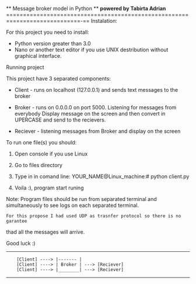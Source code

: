 **               Message broker model in Python                               **
**powered by Tabirta Adrian** 
============================================================================-==
Instalation: 

For this project you need to install:
 - Python version greater than 3.0 
 - Nano or another text editor if you use UNIX destribution without 
   graphical interface. 

Running project

This project have 3 separated components:

* Client - runs on localhost (127.0.0.1) and sends text messages to the broker  

* Broker - runs on 0.0.0.0 on port 5000. Listening for messages from everybody
	   Display message on the screen and then convert in UPERCASE and
	   send to the recievers.

* Reciever - listening messages from Broker and display on the screen

To run one file(s) you should: 

1. Open console if you use Linux

2. Go to files directory

3. Type in in comand line: YOUR_NAME@Linux_machine:# python client.py

4. Voila :), program start runing

Note: 
	Program files should be run from separated terminal and simultaneously
to see logs on each separated terminal.

	For this propose I had used UDP as trasnfer protocol so there is no garantee 
thad all the messages will arrive.

Good luck :)

________________________________________________________________________

        [Client] ----> |------- |
        [Client] ----> | Broker | ---> [Reciever]
        [Client] ----> |________| ---> [Reciever]
_________________________________________________________________________

 


